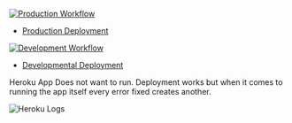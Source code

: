 [![Production Workflow](https://github.com/jll38/IS218_S22_Project_One/actions/workflows/prod.yml/badge.svg)](https://github.com/kaw393939/docker_flask/actions/workflows/prod.yml)

* [Production Deployment](https://project-one-jll38.herokuapp.com/)


[![Development Workflow](https://github.com/jll38/IS218_S22_Project_One/actions/workflows/dev.yml/badge.svg)](https://github.com/kaw393939/docker_flask/actions/workflows/dev.yml)

* [Developmental Deployment](https://project-one-jll38-dev.herokuapp.com/)

Heroku App Does not want to run. Deployment works but when it
comes to running the app itself every error fixed creates another.

![Heroku Logs](https://files.slack.com/files-pri/T28EF5C02-F035UEUH430/image.png)